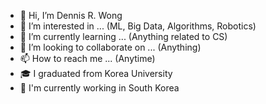 - 👋 Hi, I’m Dennis R. Wong 
- 👀 I’m interested in ... (ML, Big Data, Algorithms, Robotics)
- 🌱 I’m currently learning ... (Anything related to CS)
- 💞️ I’m looking to collaborate on ... (Anything)
- 📫 How to reach me ... (Anytime)
- 🎓 I graduated from Korea University
- 🏢 I'm currently working in South Korea

<!---
deronaldi/deronaldi is a ✨ special ✨ repository because its `README.md` (this file) appears on your GitHub profile.
You can click the Preview link to take a look at your changes.
--->

